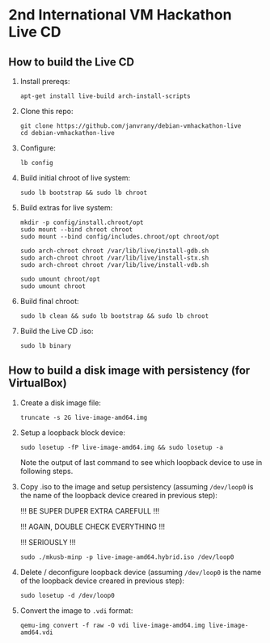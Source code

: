 # 2nd International VM Hackathon Live CD

## How to build the Live CD

1. Install prereqs:

   ```
   apt-get install live-build arch-install-scripts
   ```

2. Clone this repo:

   ```
   git clone https://github.com/janvrany/debian-vmhackathon-live
   cd debian-vmhackathon-live
   ```

3. Configure:

   ```
   lb config
   ```

4. Build initial chroot of live system:

   ```
   sudo lb bootstrap && sudo lb chroot
   ```

5. Build extras for live system:

   ```
   mkdir -p config/install.chroot/opt
   sudo mount --bind chroot chroot
   sudo mount --bind config/includes.chroot/opt chroot/opt

   sudo arch-chroot chroot /var/lib/live/install-gdb.sh
   sudo arch-chroot chroot /var/lib/live/install-stx.sh
   sudo arch-chroot chroot /var/lib/live/install-vdb.sh
   
   sudo umount chroot/opt
   sudo umount chroot
   ```

6. Build final chroot:

   ```
   sudo lb clean && sudo lb bootstrap && sudo lb chroot
   ```

7. Build the Live CD .iso:

   ```
   sudo lb binary
   ```

## How to build a disk image with persistency (for VirtualBox)

1. Create a disk image file:

   ```
   truncate -s 2G live-image-amd64.img
   ```

2. Setup a loopback block device:

   ```
   sudo losetup -fP live-image-amd64.img && sudo losetup -a
   ```

   Note the output of last command to see which loopback device to use in following steps.

3. Copy .iso to the image and setup persistency (assuming `/dev/loop0` is the name of the loopback device creared in previous step):

   !!! BE SUPER DUPER EXTRA CAREFULL !!!

   !!! AGAIN, DOUBLE CHECK EVERYTHING !!!

   !!! SERIOUSLY !!!

   ```
   sudo ./mkusb-minp -p live-image-amd64.hybrid.iso /dev/loop0
   ```

4. Delete / deconfigure loopback device (assuming `/dev/loop0` is the name of the loopback device creared in previous step):

   ```
   sudo losetup -d /dev/loop0
   ```

5. Convert the image to `.vdi` format:

   ```
   qemu-img convert -f raw -O vdi live-image-amd64.img live-image-amd64.vdi
   ```

